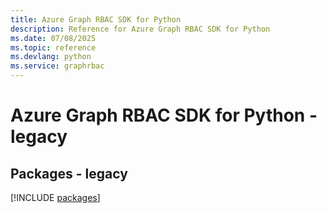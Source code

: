 ```yaml
---
title: Azure Graph RBAC SDK for Python
description: Reference for Azure Graph RBAC SDK for Python
ms.date: 07/08/2025
ms.topic: reference
ms.devlang: python
ms.service: graphrbac
---
```

# Azure Graph RBAC SDK for Python - legacy
## Packages - legacy
[!INCLUDE [packages](graph-rbac-index.md)]